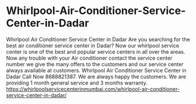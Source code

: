# Whirlpool-Air-Conditioner-Service-Center-in-Dadar
Whirlpool Air Conditioner Service Center in Dadar Are you searching for the best air conditioner service center in Dadar? Now our whirlpool service center is one of the best and popular service centers in all over the areas. Now any trouble with your Air conditioner contact the service center number we give the many offers to the customers and our service center always available at customers. Whirlpool Air Conditioner Service Center in Dadar Call Now 8688821387. We are always happy the customers. We are providing 1 month general service and 3 months warranty. https://whirlpoolservicecenterinmumbai.com/whirlpool-air-conditioner-service-center-in-dadar/
